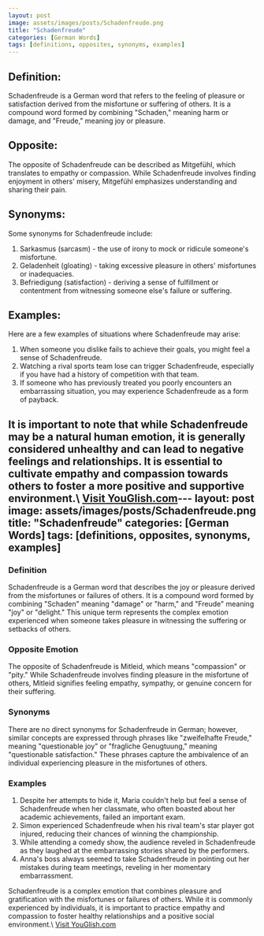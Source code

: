 ```yaml
---
layout: post
image: assets/images/posts/Schadenfreude.png
title: "Schadenfreude"
categories: [German Words]
tags: [definitions, opposites, synonyms, examples]
---
```


## Definition:
Schadenfreude is a German word that refers to the feeling of pleasure or satisfaction derived from the misfortune or suffering of others. It is a compound word formed by combining "Schaden," meaning harm or damage, and "Freude," meaning joy or pleasure.

## Opposite:
The opposite of Schadenfreude can be described as Mitgefühl, which translates to empathy or compassion. While Schadenfreude involves finding enjoyment in others' misery, Mitgefühl emphasizes understanding and sharing their pain.

## Synonyms:
Some synonyms for Schadenfreude include:

1. Sarkasmus (sarcasm) - the use of irony to mock or ridicule someone's misfortune.
2. Geladenheit (gloating) - taking excessive pleasure in others' misfortunes or inadequacies.
3. Befriedigung (satisfaction) - deriving a sense of fulfillment or contentment from witnessing someone else's failure or suffering.

## Examples:
Here are a few examples of situations where Schadenfreude may arise:

1. When someone you dislike fails to achieve their goals, you might feel a sense of Schadenfreude.
2. Watching a rival sports team lose can trigger Schadenfreude, especially if you have had a history of competition with that team.
3. If someone who has previously treated you poorly encounters an embarrassing situation, you may experience Schadenfreude as a form of payback.

It is important to note that while Schadenfreude may be a natural human emotion, it is generally considered unhealthy and can lead to negative feelings and relationships. It is essential to cultivate empathy and compassion towards others to foster a more positive and supportive environment.\ <a id="yg-widget-0" class="youglish-widget" data-query="Schadenfreude" data-lang="german" data-components="8412" data-auto-start="0" data-bkg-color="theme_light" data-title="How%20to%20pronounce%20Schadenfreude%20in%20German"  rel="nofollow" href="https://youglish.com">Visit YouGlish.com</a><script async src="https://youglish.com/public/emb/widget.js" charset="utf-8"></script>---
layout: post
image: assets/images/posts/Schadenfreude.png
title: "Schadenfreude"
categories: [German Words]
tags: [definitions, opposites, synonyms, examples]
---

### Definition
Schadenfreude is a German word that describes the joy or pleasure derived from the misfortunes or failures of others. It is a compound word formed by combining "Schaden" meaning "damage" or "harm," and "Freude" meaning "joy" or "delight." This unique term represents the complex emotion experienced when someone takes pleasure in witnessing the suffering or setbacks of others.

### Opposite Emotion
The opposite of Schadenfreude is Mitleid, which means "compassion" or "pity." While Schadenfreude involves finding pleasure in the misfortune of others, Mitleid signifies feeling empathy, sympathy, or genuine concern for their suffering.

### Synonyms
There are no direct synonyms for Schadenfreude in German; however, similar concepts are expressed through phrases like "zweifelhafte Freude," meaning "questionable joy" or "fragliche Genugtuung," meaning "questionable satisfaction." These phrases capture the ambivalence of an individual experiencing pleasure in the misfortunes of others.

### Examples
1. Despite her attempts to hide it, Maria couldn't help but feel a sense of Schadenfreude when her classmate, who often boasted about her academic achievements, failed an important exam.
2. Simon experienced Schadenfreude when his rival team's star player got injured, reducing their chances of winning the championship.
3. While attending a comedy show, the audience reveled in Schadenfreude as they laughed at the embarrassing stories shared by the performers.
4. Anna's boss always seemed to take Schadenfreude in pointing out her mistakes during team meetings, reveling in her momentary embarrassment.

Schadenfreude is a complex emotion that combines pleasure and gratification with the misfortunes or failures of others. While it is commonly experienced by individuals, it is important to practice empathy and compassion to foster healthy relationships and a positive social environment.\ <a id="yg-widget-0" class="youglish-widget" data-query="Schadenfreude" data-lang="german" data-components="8412" data-auto-start="0" data-bkg-color="theme_light" data-title="How%20to%20pronounce%20Schadenfreude%20in%20German"  rel="nofollow" href="https://youglish.com">Visit YouGlish.com</a><script async src="https://youglish.com/public/emb/widget.js" charset="utf-8"></script>